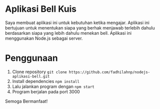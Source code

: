 # Aplikasi Bell Kuis

Saya membuat aplikasi ini untuk kebutuhan ketika mengajar. Aplikasi ini bertujuan untuk menentukan siapa yang berhak menjawab terlebih dahulu berdasarkan siapa yang lebih dahulu menekan bell. Aplikasi ini menggunakan Node.js sebagai server.


# Penggunaan

1. Clone repository `git clone https://github.com/fadhilahnp/nodejs-aplikasi-bell.git` 
2. Install dependencies `npm install`
3. Lalu jalankan program dengan `npm start`
4. Program berjalan pada port 3000

Semoga Bermanfaat!